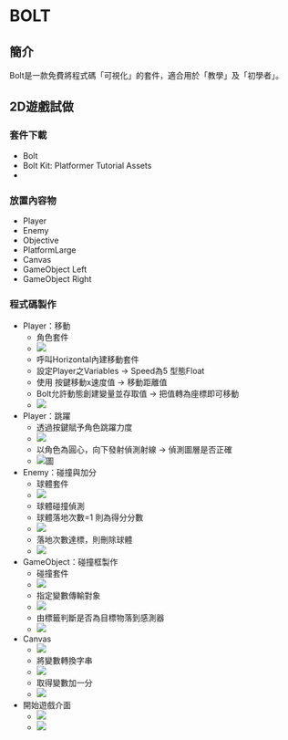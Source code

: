 # BOLT
## 簡介
Bolt是一款免費將程式碼「可視化」的套件，適合用於「教學」及「初學者」。

## 2D遊戲試做
### 套件下載
- Bolt
- Bolt Kit: Platformer Tutorial Assets
- 
### 放置內容物
- Player
- Enemy
- Objective
- PlatformLarge
- Canvas
- GameObject Left 
- GameObject Right
### 程式碼製作
- Player：移動
  - 角色套件
  - ![](https://github.com/derek071717/pokemon/blob/main/Image/%E8%A7%92%E8%89%B2%E5%A5%97%E4%BB%B6.png)
  - 呼叫Horizontal內建移動套件
  - 設定Player之Variables → Speed為5 型態Float
  - 使用 按鍵移動x速度值 → 移動距離值 
  - Bolt允許動態創建變量並存取值 → 把值轉為座標即可移動 
  - ![](https://github.com/derek071717/pokemon/blob/main/Image/%E8%A7%92%E8%89%B2%E5%BA%A7%E6%A8%99%E7%A7%BB%E5%8B%95.png)
- Player：跳躍
  - 透過按鍵賦予角色跳躍力度
  - ![](https://github.com/derek071717/pokemon/blob/main/Image/%E8%B7%B3%E8%BA%8D%E5%8A%9B%E5%BA%A6.png)
  - 以角色為圓心，向下發射偵測射線 → 偵測圖層是否正確
  - ![圖](https://github.com/derek071717/pokemon/blob/main/Image/%E8%B7%B3%E8%BA%8D%E5%A4%A7%E7%B6%B1.png)
- Enemy：碰撞與加分
  - 球體套件
  - ![](https://github.com/derek071717/pokemon/blob/main/Image/%E7%90%83%E9%AB%94%E5%A5%97%E4%BB%B6.png)
  - 球體碰撞偵測
  - 球體落地次數=1 則為得分分數
  - ![](https://github.com/derek071717/pokemon/blob/main/Image/%E7%90%83%E9%AB%94%E7%A2%B0%E6%92%9E%E5%81%B5%E6%B8%AC%E8%88%87%E5%8A%A0%E5%88%86.png)
  - 落地次數達標，則刪除球體
  - ![](https://github.com/derek071717/pokemon/blob/main/Image/%E8%90%BD%E5%9C%B0%E6%AC%A1%E6%95%B8%E9%81%94%E6%A8%99%EF%BC%8C%E5%88%AA%E9%99%A4%E7%90%83.png)
- GameObject：碰撞框製作
  - 碰撞套件
  - ![](https://github.com/derek071717/pokemon/blob/main/Image/%E7%A2%B0%E6%92%9E%E6%A1%86%E5%A5%97%E4%BB%B6.png)
  - 指定變數傳輸對象
  - ![](https://github.com/derek071717/pokemon/blob/main/Image/%E8%AE%8A%E6%95%B8%E5%82%B3%E8%BC%B8%E5%B0%8D%E8%B1%A1.png)
  - 由標籤判斷是否為目標物落到感測器
  - ![](https://github.com/derek071717/pokemon/blob/main/Image/%E5%88%A4%E6%96%B7%E6%8E%89%E8%90%BD%E7%89%A9.png)
- Canvas
  - ![](https://github.com/derek071717/pokemon/blob/main/Image/%E5%88%86%E6%95%B8%E9%9D%A2%E6%9D%BF.png)
  - 將變數轉換字串
  - ![](https://github.com/derek071717/pokemon/blob/main/Image/%E5%B0%87%E8%AE%8A%E6%95%B8%E8%BD%89%E6%8F%9B%E5%AD%97%E4%B8%B2.png)
  - 取得變數加一分
  - ![](https://github.com/derek071717/pokemon/blob/main/Image/%E5%8F%96%E5%BE%97%E8%AE%8A%E6%95%B8%E5%8A%A0%E4%B8%80%E5%88%86.png)
- 開始遊戲介面
  - ![](https://github.com/derek071717/pokemon/blob/main/Image/%E9%96%8B%E5%A7%8B%E9%81%8A%E6%88%B2.png)
  - ![](https://github.com/derek071717/pokemon/blob/main/Image/%E9%81%8A%E6%88%B2%E7%95%AB%E9%9D%A2.png)
